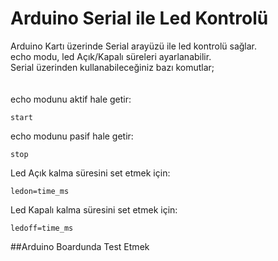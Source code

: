 # Arduino Serial ile Led Kontrolü
Arduino Kartı üzerinde Serial arayüzü ile led kontrolü sağlar. <br>
echo modu, led Açık/Kapalı süreleri ayarlanabilir. <br>
Serial üzerinden kullanabileceğiniz bazı komutlar;<br><br><br>
echo modunu aktif hale getir:<br>
```
start
```
echo modunu pasif hale getir: <br>
```
stop
```
Led Açık kalma süresini set etmek için:<br>
```
ledon=time_ms
```
Led Kapalı kalma süresini set etmek için:<br>
```
ledoff=time_ms
```
##Arduino Boardunda Test Etmek
